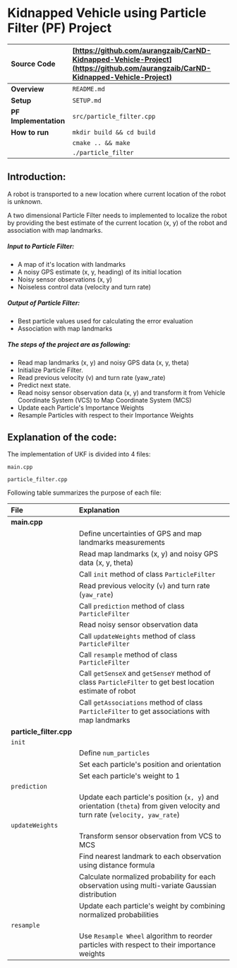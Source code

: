 # Kidnapped Vehicle using Particle Filter (PF) Project

| **Source Code**  | [https://github.com/aurangzaib/CarND-Kidnapped-Vehicle-Project](https://github.com/aurangzaib/CarND-Kidnapped-Vehicle-Project)  |
|:-----------|:-------------|
| **Overview**  | `README.md`  |
| **Setup**  | `SETUP.md`  |
|**PF Implementation**| `src/particle_filter.cpp`|
| **How to run**  | `mkdir build && cd build` | 
| |`cmake .. && make`     	|
| |`./particle_filter`     		|

## Introduction:

A robot is transported to a new location where current location of the robot is unknown.

A two dimensional Particle Filter needs to implemented to localize the robot by providing the best estimate of the current location (x, y) of the robot and association with map landmarks.

##### Input to Particle Filter:

- A map of it's location with landmarks
- A noisy GPS estimate (x, y, heading) of its initial location
- Noisy sensor observations (x, y)
- Noiseless control data (velocity and turn rate)

##### Output of Particle Filter:

- Best particle values used for calculating the error evaluation
- Association with map landmarks

##### The steps of the project are as following:

- Read map landmarks (x, y) and noisy GPS data (x, y, theta)
- Initialize Particle Filter.
- Read previous velocity (v) and turn rate (yaw_rate)
- Predict next state.
- Read noisy sensor observation data (x, y) and transform it from Vehicle Coordinate System (VCS) to Map Coordinate System (MCS)
- Update each Particle's Importance Weights
- Resample Particles with respect to their Importance Weights

## Explanation of the code:

The implementation of UKF is divided into 4 files:

`main.cpp`

`particle_filter.cpp`


Following table summarizes the purpose of each file:

| File | Explanation |
|:-----------|:-------------|
|**main.cpp**| |
|				| Define uncertainties of GPS and map landmarks measurements |
| 				| Read map landmarks (x, y) and noisy GPS data (x, y, theta) | 
|				| Call `init` method of class `ParticleFilter` |
|				| Read previous velocity (`v`) and turn rate (`yaw_rate`) |
|				| Call `prediction` method of class `ParticleFilter` |
|				| Read noisy sensor observation data |
|				| Call `updateWeights` method of class `ParticleFilter` |
|				| Call `resample` method of class `ParticleFilter` |
|				| Call `getSenseX` and `getSenseY` method of class `ParticleFilter` to get best location estimate of robot|
|				| Call `getAssociations` method of class `ParticleFilter` to get associations with map landmarks|
|**particle_filter.cpp**| |
|`init` | |
| 				| Define `num_particles` |
| 				| Set each particle's position and orientation |
| 				| Set each particle's weight to 1 |
|`prediction` | |
| 				| Update each particle's position (`x, y`) and orientation (`theta`) from given velocity and turn rate (`velocity, yaw_rate`) |
|`updateWeights` | |
| 				| Transform sensor observation from VCS to MCS | 
| 				| Find nearest landmark to each observation using distance formula |
|				| Calculate normalized probability for each observation using multi-variate Gaussian distribution |
|				| Update each particle's weight by combining normalized probabilities | 
|`resample`	|	|
|				| Use `Resample Wheel` algorithm to reorder particles with respect to their importance weights |